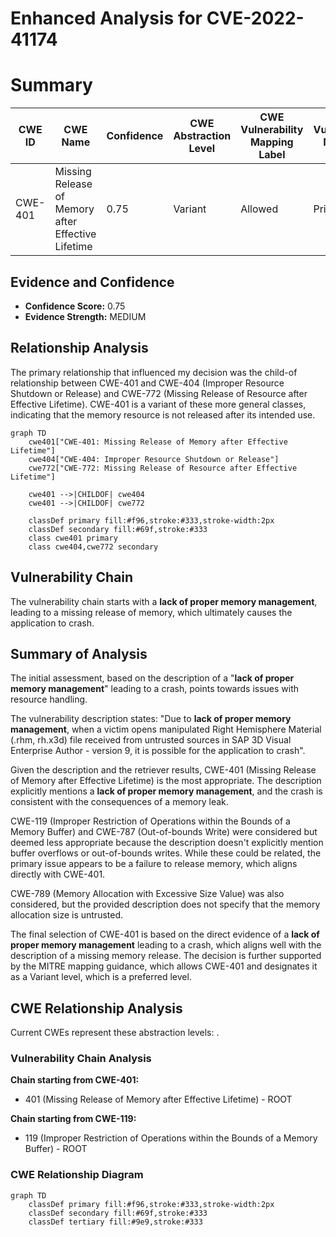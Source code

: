 # Enhanced Analysis for CVE-2022-41174

# Summary
| CWE ID | CWE Name | Confidence | CWE Abstraction Level | CWE Vulnerability Mapping Label | CWE-Vulnerability Mapping Notes |
|---|---|---|---|---|---|
| CWE-401 | Missing Release of Memory after Effective Lifetime | 0.75 | Variant | Allowed | Primary CWE |

## Evidence and Confidence

*   **Confidence Score:** 0.75
*   **Evidence Strength:** MEDIUM

## Relationship Analysis
The primary relationship that influenced my decision was the child-of relationship between CWE-401 and CWE-404 (Improper Resource Shutdown or Release) and CWE-772 (Missing Release of Resource after Effective Lifetime). CWE-401 is a variant of these more general classes, indicating that the memory resource is not released after its intended use.

```mermaid
graph TD
    cwe401["CWE-401: Missing Release of Memory after Effective Lifetime"]
    cwe404["CWE-404: Improper Resource Shutdown or Release"]
    cwe772["CWE-772: Missing Release of Resource after Effective Lifetime"]
    
    cwe401 -->|CHILDOF| cwe404
    cwe401 -->|CHILDOF| cwe772
    
    classDef primary fill:#f96,stroke:#333,stroke-width:2px
    classDef secondary fill:#69f,stroke:#333
    class cwe401 primary
    class cwe404,cwe772 secondary
```

## Vulnerability Chain
The vulnerability chain starts with a **lack of proper memory management**, leading to a missing release of memory, which ultimately causes the application to crash.

## Summary of Analysis
The initial assessment, based on the description of a "**lack of proper memory management**" leading to a crash, points towards issues with resource handling.

The vulnerability description states: "Due to **lack of proper memory management**, when a victim opens manipulated Right Hemisphere Material (.rhm, rh.x3d) file received from untrusted sources in SAP 3D Visual Enterprise Author - version 9, it is possible for the application to crash".

Given the description and the retriever results, CWE-401 (Missing Release of Memory after Effective Lifetime) is the most appropriate. The description explicitly mentions a **lack of proper memory management**, and the crash is consistent with the consequences of a memory leak.

CWE-119 (Improper Restriction of Operations within the Bounds of a Memory Buffer) and CWE-787 (Out-of-bounds Write) were considered but deemed less appropriate because the description doesn't explicitly mention buffer overflows or out-of-bounds writes. While these could be related, the primary issue appears to be a failure to release memory, which aligns directly with CWE-401.

CWE-789 (Memory Allocation with Excessive Size Value) was also considered, but the provided description does not specify that the memory allocation size is untrusted.

The final selection of CWE-401 is based on the direct evidence of a **lack of proper memory management** leading to a crash, which aligns well with the description of a missing memory release. The decision is further supported by the MITRE mapping guidance, which allows CWE-401 and designates it as a Variant level, which is a preferred level.


## CWE Relationship Analysis

Current CWEs represent these abstraction levels: .


### Vulnerability Chain Analysis

**Chain starting from CWE-401:**
- 401 (Missing Release of Memory after Effective Lifetime) - ROOT


**Chain starting from CWE-119:**
- 119 (Improper Restriction of Operations within the Bounds of a Memory Buffer) - ROOT



### CWE Relationship Diagram

```mermaid
graph TD
    classDef primary fill:#f96,stroke:#333,stroke-width:2px
    classDef secondary fill:#69f,stroke:#333
    classDef tertiary fill:#9e9,stroke:#333
```